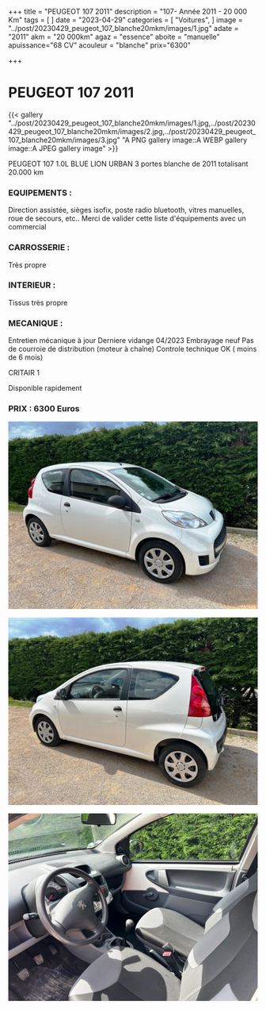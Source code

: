 +++
title = "PEUGEOT 107 2011"
description = "107- Année 2011 - 20 000 Km"
tags = [
]
date = "2023-04-29"
categories = [
    "Voitures",
]
image = "../post/20230429_peugeot_107_blanche20mkm/images/1.jpg"
adate = "2011"
akm = "20 000km"
agaz = "essence"
aboite = "manuelle"
apuissance="68 CV"
acouleur = "blanche"
prix="6300"

+++

# PEUGEOT 107 2011

{{< gallery "../post/20230429_peugeot_107_blanche20mkm/images/1.jpg,../post/20230429_peugeot_107_blanche20mkm/images/2.jpg,../post/20230429_peugeot_107_blanche20mkm/images/3.jpg" "A PNG gallery image::A WEBP gallery image::A JPEG gallery image" >}}


PEUGEOT 107 1.0L BLUE LION URBAN 3 portes blanche  de 2011 totalisant 20.000 km

### EQUIPEMENTS :
Direction assistée, sièges isofix, poste radio bluetooth, vitres manuelles, roue de secours, etc..
Merci de valider cette liste d'équipements avec un commercial

### CARROSSERIE :
Très propre

### INTERIEUR :
Tissus très propre

### MECANIQUE :
Entretien mécanique à jour 
Derniere vidange 04/2023
Embrayage neuf
Pas de courroie de distribution (moteur à chaîne)
Controle technique OK ( moins de 6 mois)

CRITAIR 1



Disponible rapidement

### PRIX : 6300 Euros


<!-- more -->


![](images/1.jpg)

![](images/2.jpg)

![](images/3.jpg)

